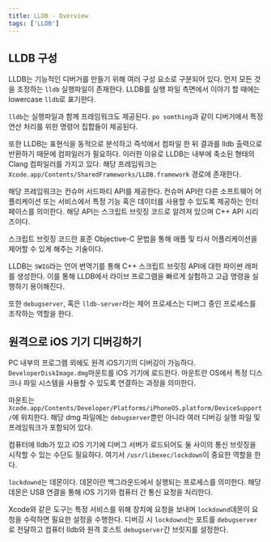 ```yaml
---
title: LLDB - Overview
tags: ['LLDB']
---
```


## LLDB 구성

LLDB는 기능적인 디버거를 만들기 위해 여러 구성 요소로 구분되어 있다. 먼저 모든 것을 조정하는 `lldb` 실행파일이 존재한다. LLDB를 실행 파일 측면에서 이야기 할 때에는 lowercase `lldb`로 표기한다.

`lldb`는 실행파일과 함께 프레임워크도 제공된다. `po somthing`과 같이 디버거에서 특정 연산 처리를 위한 명령어 집합들이 제공된다.

또한 LLDB는 표현식을 동적으로 분석하고 즉석에서 컴파일 한 뒤 결과를 lldb 출력으로 반환하기 때문에 컴파일러가 필요하다. 이러한 이유로 LLDB는 내부에 축소된 형태의 Clang 컴파일러를 가지고 있다. 해당 프레임워크는 `Xcode.app/Contents/SharedFrameworks/LLDB.framework` 경로에 존재한다.

해당 프레임워크는 컨슈머 서드파티 API를 제공한다. 컨슈머 API란 다른 소프트웨어 어플리케이션 또는 서비스에서 특정 기능 혹은 데이터를 사용할 수 있도록 제공하는 인터페이스를 의미한다. 해당 API는 스크립트 브릿징 코드로 알려져 있으며 C++ API 시리즈이다.

스크립트 브릿징 코드란 표준 Objective-C 문법을 통해 애플 및 타사 어플리케이션을 제어할 수 있게 해주는 기술이다.

LLDB는 `SWIG`라는 언어 번역기를 통해 C++ 스크립트 브릿징 API에 대한 파이썬 래퍼를 생성한다. 이를 통해 LLDB에서 라이브 프로그램을 빠르게 실험하고 고급 명령을 실행하기 용이해진다.

또한 `debugserver`, 혹은 `lldb-server`라는 제어 프로세스는 디버그 중인 프로세스를 조작하는 역할을 한다.

## 원격으로 iOS 기기 디버깅하기

PC 내부의 프로그램 외에도 원격 iOS기기의 디버깅이 가능하다. `DeveloperDiskImage.dmg`마운트를 iOS 기기에 로드한다. 마운트란 OS에서 특정 디스크나 파일 시스템을 사용할 수 있도록 연결하는 과정을 의미한다.

마운트는 `Xcode.app/Contents/Developer/Platforms/iPhoneOS.platform/DeviceSupport/`에 위치한다. 해당 dmg 파일에는 `debugserver`뿐만 아니라 여러 디버깅 실행 파일 및 프레임워크가 포함되어 있다.

컴퓨터에 lldb가 있고 iOS 기기에 디버그 서버가 로드되어도 둘 사이의 통신 브릿징을 시작할 수 있는 수단도 필요하다. 여기서 `/usr/libexec/lockdown`이 중요한 역할을 한다.

`lockdownd`는 데몬이다. 데몬이란 백그라운드에서 실행되는 프로세스를 의미한다. 해당 데몬은 USB 연결을 통해 iOS 기기와 컴퓨터 간 통신 요청을 처리한다.

Xcode와 같은 도구는 특정 서비스를 위해 장치에 요청을 보내며 `lockdownd`데몬이 요청을 수락하면 필요한 설정을 수행한다. 디버깅 시 `lockdownd`는 포트를 `debugserver`로 전달하고 컴퓨터 lldb와 원격 호스트 `debugserver`간 브릿지를 설정한다.
